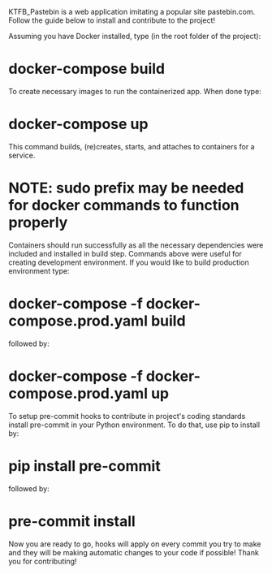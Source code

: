 KTFB_Pastebin is a web application imitating a popular site pastebin.com.
Follow the guide below to install and contribute to the project!

Assuming you have Docker installed, type (in the root folder of the project):

# docker-compose build 

To create necessary images to run the containerized app.
When done type:

# docker-compose up

This command builds, (re)creates, starts, and attaches to containers for a service.
# NOTE: sudo prefix may be needed for docker commands to function properly
Containers should run successfully as all the necessary dependencies were included and installed in build step.
Commands above were useful for creating development environment. If you would like to build production environment
type:

# docker-compose -f docker-compose.prod.yaml build

followed by:

# docker-compose -f docker-compose.prod.yaml up


To setup pre-commit hooks to contribute in project's coding standards install pre-commit in your Python environment.
To do that, use pip to install by:

# pip install pre-commit

followed by:

# pre-commit install

Now you are ready to go, hooks will apply on every commit you try to make and they will be making automatic
changes to your code if possible! Thank you for contributing!
